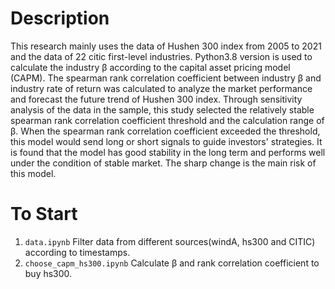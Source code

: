 # Description
This research mainly uses the data of Hushen 300 index from 2005 to 2021 and the data of 22 citic first-level industries. Python3.8 version is used to calculate the industry β according to the capital asset pricing model (CAPM). The spearman rank correlation coefficient between industry β and industry rate of return was calculated to analyze the market performance and forecast the future trend of Hushen 300 index. Through sensitivity analysis of the data in the sample, this study selected the relatively stable spearman rank correlation coefficient threshold and the calculation range of β. When the spearman rank correlation coefficient exceeded the threshold, this model would send long or short signals to guide investors' strategies. It is found that the model has good stability in the long term and performs well under the condition of stable market. The sharp change is the main risk of this model.

# To Start
1. ```data.ipynb``` Filter data from different sources(windA, hs300 and CITIC) according to timestamps.
2. ```choose_capm_hs300.ipynb``` Calculate β and rank correlation coefficient to buy hs300.
